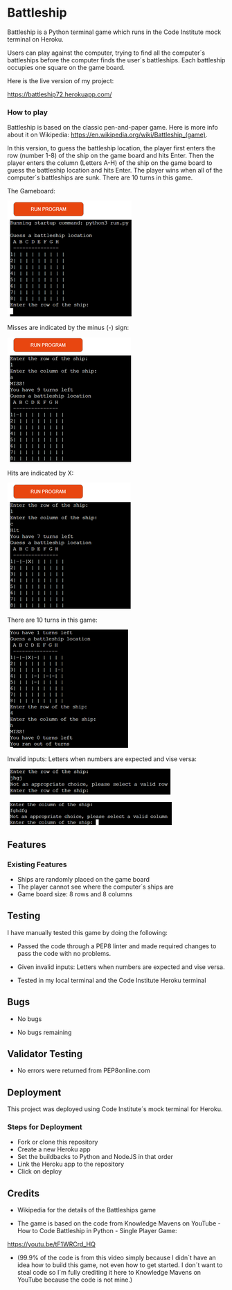 # Battleship

Battleship is a Python terminal game which runs in the Code Institute mock terminal on Heroku.

Users can play against the computer, trying to find all the computer´s battleships before the computer finds the user´s battleships. Each battleship occupies one square on the game board.

Here is the live version of my project:

https://battleship72.herokuapp.com/

### How to play

Battleship is based on the classic pen-and-paper game. Here is more info about it on Wikipedia: https://en.wikipedia.org/wiki/Battleship_(game).

In this version, to guess the battleship location, the player first enters the row (number 1-8) of the ship on the game board and hits Enter. Then the player enters the column (Letters A-H) of the ship on the game board to guess the battleship location and hits Enter. The player wins when all of the computer´s battleships are sunk. There are 10 turns in this game.

The Gameboard:

![Gameboard](/documentation/gameboard.png)

Misses are indicated by the minus (-) sign:

![You missed](/documentation/miss.png)

Hits are indicated by X:

![You hit](/documentation/hit.png)

There are 10 turns in this game:

![You ran out of turns](/documentation/ran_out_of_turns.png)

Invalid inputs: Letters when numbers are expected and vise versa:

![Invalid row input](/documentation/row_error.png)

![Invalid column input](/documentation/column_error.png)

## Features

### Existing Features

+ Ships are randomly placed on the game board
+ The player cannot see where the computer´s ships are
+ Game board size: 8 rows and 8 columns

## Testing

I have manually tested this game by doing the following:

+ Passed the code through a PEP8 linter and made required changes to pass the code with no problems.

+ Given invalid inputs: Letters when numbers are expected and vise versa.

+ Tested in my local terminal and the Code Institute Heroku terminal

## Bugs

+ No bugs

+ No bugs remaining

## Validator Testing

+ No errors were returned from PEP8online.com

## Deployment

This project was deployed using Code Institute´s mock terminal for Heroku.

### Steps for Deployment

+ Fork or clone this repository
+ Create a new Heroku app
+ Set the buildbacks to Python and NodeJS in that order
+ Link the Heroku app to the repository
+ Click on deploy

## Credits

+ Wikipedia for the details of the Battleships game

+ The game is based on the code from Knowledge Mavens on YouTube - How to Code Battleship in Python - Single Player Game:

https://youtu.be/tF1WRCrd_HQ

+ (99.9% of the code is from this video simply because I didn´t have an idea how to build this game, not even how to get started. I don´t want to steal code so I´m fully crediting it here to Knowledge Mavens on YouTube because the code is not mine.)
